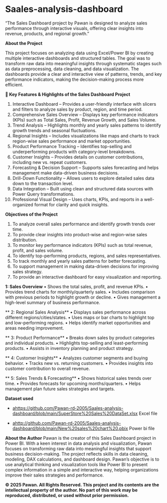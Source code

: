 # Saales-analysis-dashboard
“The Sales Dashboard project by Pawan is designed to analyze sales performance through interactive visuals, offering clear insights into revenue, products, and regional growth.”


**About the Project**

This project focuses on analyzing data using Excel/Power BI by creating multiple interactive dashboards and structured tables. The goal was to transform raw data into meaningful insights through systematic stages such as data preprocessing, data cleaning, and data visualization. The dashboards provide a clear and interactive view of patterns, trends, and key performance indicators, making the decision-making process more efficient.


**🔑 Key Features & Highlights of the Sales Dashboard Project**

1.	Interactive Dashboard – Provides a user-friendly interface with slicers and filters to analyze sales by product, region, and time period.
2.	Comprehensive Sales Overview – Displays key performance indicators (KPIs) such as Total Sales, Profit, Revenue Growth, and Sales Volume.
3.	Trend Analysis – Highlights monthly and yearly sales patterns to identify growth trends and seasonal fluctuations.
4.	Regional Insights – Includes visualizations like maps and charts to track region-wise sales performance and market opportunities.
5.	Product Performance Tracking – Identifies top-selling and underperforming products with category-level breakdowns.
6.	Customer Insights – Provides details on customer contributions, including new vs. repeat customers.
7.	Forecasting & Decision Support – Supports sales forecasting and helps management make data-driven business decisions.
8.	Drill-Down Functionality – Allows users to explore detailed sales data down to the transaction level.
9.	Data Integration – Built using clean and structured data sources with Power Query transformations.
10.	Professional Visual Design – Uses charts, KPIs, and reports in a well-organized format for clarity and quick insights.

**Objectives of the Project**

1.	To analyze overall sales performance and identify growth trends over time.
2.	To provide clear insights into product-wise and region-wise sales distribution.
3.	To monitor key performance indicators (KPIs) such as total revenue, profit, and sales volume.
4.	To identify top-performing products, regions, and sales representatives.
5.	To track monthly and yearly sales patterns for better forecasting.
6.	To support management in making data-driven decisions for improving sales strategy.
7.	To provide an interactive dashboard for easy visualization and reporting.

**1: Sales Overview**
•	Shows the total sales, profit, and revenue KPIs.
•	Provides trend charts for monthly/quarterly sales.
•	Includes comparison with previous periods to highlight growth or decline.
•	Gives management a high-level summary of business performance.

** 2: Regional Sales Analysis**
•	Displays sales performance across different regions/cities/states.
•	Uses maps or bar charts to highlight top and low-performing regions.
•	Helps identify market opportunities and areas needing improvement.

** 3: Product Performance**
•	Breaks down sales by product categories and individual products.
•	Highlights top-selling and least-performing products.
•	Assists in inventory planning and product strategy.

** 4: Customer Insights**
•	Analyzes customer segments and buying behavior.
•	Tracks new vs. returning customers.
•	Provides insights into customer contribution to overall revenue.

** 5: Sales Trends & Forecasting**
•	Shows historical sales trends over time.
•	Provides forecasts for upcoming months/quarters.
•	Helps management plan future sales strategies and targets.


**Dataset used**

- <ahttps://github.com/Pawan-rd-2005/Saales-analysis-dashboard/blob/main/SuperStore%20Sales%20DataSet.xlsx> Excel file </a>

- <ahttp://github.com/Pawan-rd-2005/Saales-analysis-dashboard/blob/main/New%20sales%20chart%20.pbix> Power bi file </a>


**About the Author**
Pawan is the creator of this Sales Dashboard project in Power BI. With a keen interest in data analysis and visualization, Pawan focuses on transforming raw data into meaningful insights that support business decision-making. The project reflects skills in data cleaning, modeling, DAX calculations, and dashboard design.
Pawan’s objective is to use analytical thinking and visualization tools like Power BI to present complex information in a simple and interactive way, helping organizations improve their sales strategies and performance.

**© 2025 Pawan. All Rights Reserved.
This project and its contents are the intellectual property of the author. No part of this work may be reproduced, distributed, or used without prior permission.**



